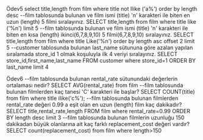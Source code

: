  Ödev5
 select  title,length from film where title not Ilike ('a%') order by length desc
--film tablosunda bulunan ve film ismi (title) 'n' karakteri ile biten en uzun (length) 5 filmi sıralayınız.
SELECT title,length from film where title like ('%n') limit 5
--film tablosunda bulunan ve film ismi (title) 'n' karakteri ile biten en kısa (length) ikinci(6,7,8,9,10) 5 filmi(6,7,8,9,10) sıralayınız.
SELECT title,length from film where title Like('%n') order by length asc offset 2 limit 5
--customer tablosunda bulunan last_name sütununa göre azalan yapılan sıralamada store_id 1 olmak koşuluyla ilk 4 veriyi sıralayınız.
SELECT store_id,first_name,last_name FROM customer where store_id=1 ORDER BY last_name limit 4



Ödev6
--film tablosunda bulunan rental_rate sütunundaki değerlerin ortalaması nedir?
SELECT  AVG(rental_rate) from film
--film tablosunda bulunan filmlerden kaç tanesi 'C' karakteri ile başlar?
SELECT COUNT(title) from film where title ilike('c%');
--film tablosunda bulunan filmlerden rental_rate değeri 0.99 a eşit olan en uzun (length) film kaç dakikadır?
SELECT title,rental_rate,length FROM film where rental_rate=0.99 ORDER BY length desc limit 3
--film tablosunda bulunan filmlerin uzunluğu 150 dakikadan büyük olanlarına ait kaç farklı replacement_cost değeri vardır?
SELECT  count(replacement_cost) from film where length>150
